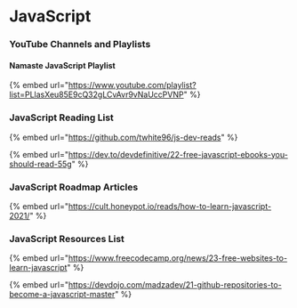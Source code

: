 # JavaScript

### YouTube Channels and Playlists

#### Namaste JavaScript Playlist

{% embed url="https://www.youtube.com/playlist?list=PLlasXeu85E9cQ32gLCvAvr9vNaUccPVNP" %}



### JavaScript Reading List

{% embed url="https://github.com/twhite96/js-dev-reads" %}

{% embed url="https://dev.to/devdefinitive/22-free-javascript-ebooks-you-should-read-55g" %}

### JavaScript Roadmap Articles

{% embed url="https://cult.honeypot.io/reads/how-to-learn-javascript-2021/" %}

### JavaScript Resources List

{% embed url="https://www.freecodecamp.org/news/23-free-websites-to-learn-javascript" %}

{% embed url="https://devdojo.com/madzadev/21-github-repositories-to-become-a-javascript-master" %}
